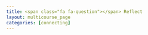 ```yaml
---
title: <span class="fa fa-question"></span> Reflect
layout: multicourse_page
categories: [connecting]
---
```

